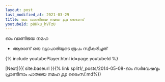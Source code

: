 ```yaml
---
layout: post
last_modified_at: 2021-03-29
title: ഓം വാണിജയ നമഹ ൧൧ ടൈംസ്
youtubeId: p8Hku_hVTzU
---
```

 
 
 ഓം വാണിജയ നമഹ 
 
 -  ആരാണ് ഒരു വ്യാപാരിയുടെ രൂപം സ്വീകരിച്ചത് 
 
  
 
  
 
 
 
 
 
 


{% include youtubePlayer.html id=page.youtubeId %}
 
[Next]({{ site.baseurl }}{% link  split1/_posts/2014-05-08-ഓം സർവേഷവും പ്രാണിനാം പാതയെ നമഹ ൧൧ ടൈംസ്.md%})
 
